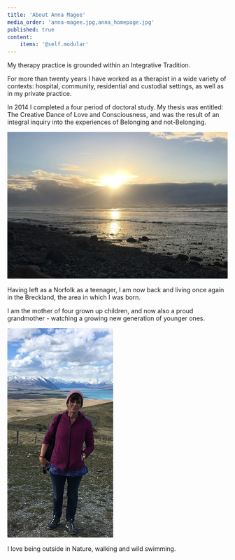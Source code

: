 ```yaml
---
title: 'About Anna Magee'
media_order: 'anna-magee.jpg,anna_homepage.jpg'
published: true
content:
    items: '@self.modular'
---
```


My therapy practice is grounded within an Integrative Tradition.

For more than twenty years I have worked as a therapist in a wide variety of contexts: hospital, community, residential and custodial settings, as well as in my private practice.

In 2014 I completed a four period of doctoral study. My thesis was entitled: The Creative Dance of Love and Consciousness,  and was the result of an integral inquiry into the experiences of Belonging and not-Belonging.

![Anna_Magee](anna_homepage.jpg "anna_homepage")

Having left as a Norfolk as a teenager, I am now back and living once again in the Breckland, the area in which I was born. 

I am the mother of four grown up children, and now also a proud grandmother - watching a growing new generation of younger ones. 

![Anna_Magee](anna-magee.jpg "anna-magee")

I love being outside in Nature, walking and wild swimming.
